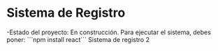 <h1>Sistema de Registro</h1>
-Estado del proyecto: En construcción.
Para ejecutar el sistema, debes poner:
```npm install react```
Sistema de registro 2
